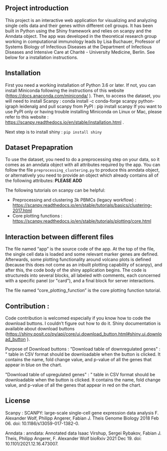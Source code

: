 ## Project introduction
This project is an interactive web application for visualizing and analyzing single cells data and their genes within different cell groups. It has been built in Python using the Shiny framework and relies on scanpy and the Anndata object. 
The app was developed  in the theoretical research group working in computational immunology leads by Lisa Buchauer, Professor of Systems Biology of Infectious Diseases at the Department of Infectious Diseases and Intensive Care at Charité - University Medicine, Berlin. 
See below for a installation instructions.


## Installation
First you need a working installation of Python 3.6 or later. If not, you can install Miniconda following the instructions of this website (https://docs.anaconda.com/miniconda/ ).
Then, to access the dataset, you will need to install Scanpy : 
conda install -c conda-forge scanpy python-igraph leidenalg
and pull scanpy from PyPI :
pip install scanpy
If you want to use PyPI only or having trouble installing Miniconda on Linux or Mac, please refer to this website : https://scanpy.readthedocs.io/en/stable/installation.html .

Next step is to install shiny :
`pip install shiny`


## Dataset Prepapration
To use the dataset, you need to do a preprocessing step on your data, so it comes as an anndata object with all attributes required by the app. You can follow the file `preprocessing_clustering.py` to produce this anndata object, or alternatively you need to provide an object which already contains all of the following attributes: __PLEASE ADD__

The following tutorials on scanpy can be helpful:
-	Preprocessing and clustering 3k PBMCs (legacy workflow) : https://scanpy.readthedocs.io/en/stable/tutorials/basics/clustering-2017.html 
-	Core plotting functions : https://scanpy.readthedocs.io/en/stable/tutorials/plotting/core.html 


## Interaction between different files
The file named “app” is the source code of the app. At the top of the file, the single cell data is loaded and some relevant marker genes are defined. Afterwards, some plotting functionality around volcano plots is defined (because this does not come as an inbuilt plotting capability of scanpy), and after this, the code body of the shiny application begins. The code is structureds into several blocks, all labeled with comments, each concerned with a specific panel (or "card"), and a final block for server interactions.

The file named “core_plotting_function” is the core plotting function tutorial.



## Contribution :
Code contribution is welcomed especially if you know how to code the download buttons. I couldn’t figure out how to do it. Shiny documentation is available about download buttons (https://shiny.posit.co/py/api/core/ui.download_button.html#shiny.ui.download_button ).

Purpose of Download buttons : 
"Download table of downregulated genes" : " table in CSV format should be downloadable when the button is clicked. It contains the name, fold change value, and p-value of all the genes that appear in blue on the chart.

"Download table of upregulated genes" : " table in CSV format should be downloadable when the button is clicked. It contains the name, fold change value, and p-value of all the genes that appear in red on the chart.

## License

Scanpy :
SCANPY: large-scale single-cell gene expression data analysis
F. Alexander Wolf, Philipp Angerer, Fabian J. Theis
Genome Biology 2018 Feb 06. doi: 10.1186/s13059-017-1382-0.

Anndata :
anndata: Annotated data
Isaac Virshup, Sergei Rybakov, Fabian J. Theis, Philipp Angerer, F. Alexander Wolf
bioRxiv 2021 Dec 19. doi: 10.1101/2021.12.16.473007.
